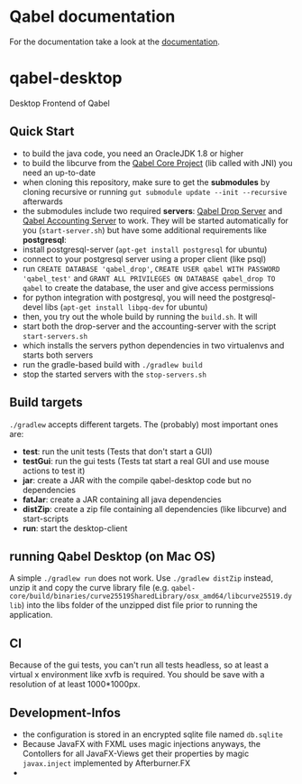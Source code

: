 # Qabel documentation
For the documentation take a look at the [documentation](http://qabel.github.io/docs/).

qabel-desktop
=============
Desktop Frontend of Qabel

## Quick Start

* to build the java code, you need an OracleJDK 1.8 or higher
* to build the libcurve from the [Qabel Core Project](https://github.com/Qabel/qabel-core) (lib called with JNI) you need an up-to-date 
* when cloning this repository, make sure to get the **submodules** by cloning recursive or running `gut submodule update --init --recursive` afterwards
* the submodules include two required **servers**: [Qabel Drop Server](https://github.com/Qabel/qabel-drop/blob/master/README.md) and [Qabel Accounting Server](https://github.com/Qabel/qabel-drop/blob/master/README.md) to work. They will be started automatically for you (`start-server.sh`) but have some additional requirements like **postgresql**:
 * install postgresql-server (`apt-get install postgresql` for ubuntu)
 * connect to your postgresql server using a proper client (like psql)
 * run `CREATE DATABASE 'qabel_drop'`, `CREATE USER qabel WITH PASSWORD 'qabel_test'` and `GRANT ALL PRIVILEGES ON DATABASE qabel_drop TO qabel` to create the database, the user and give access permissions
 * for python integration with postgresql, you will need the postgresql-devel libs (`apt-get install libpq-dev` for ubuntu)
* then, you try out the whole build by running the `build.sh`. It will
 * start both the drop-server and the accounting-server with the script `start-servers.sh`
  * which installs the servers python dependencies in two virtualenvs and starts both servers 
 * run the gradle-based build with `./gradlew build`
 * stop the started servers with the `stop-servers.sh`

## Build targets

`./gradlew` accepts different targets. The (probably) most important ones are:
* **test**: run the unit tests (Tests that don't start a GUI)
* **testGui**: run the gui tests (Tests tat start a real GUI and use mouse actions to test it)
* **jar**: create a JAR with the compile qabel-desktop code but no dependencies
* **fatJar**: create a JAR containing all java dependencies
* **distZip**: create a zip file containing all dependencies (like libcurve) and start-scripts
* **run**: start the desktop-client


## running Qabel Desktop (on Mac OS)

A simple `./gradlew run` does not work. Use `./gradlew distZip` instead, unzip it and copy the curve library file (e.g. `qabel-core/build/binaries/curve25519SharedLibrary/osx_amd64/libcurve25519.dylib`) into the libs folder of the unzipped dist file prior to running the application.

## CI

Because of the gui tests, you can't run all tests headless, so at least a virtual x environment like xvfb is required. You should be save with a resolution of at least 1000*1000px.

## Development-Infos

* the configuration is stored in an encrypted sqlite file named `db.sqlite`
* Because JavaFX with FXML uses magic injections anyways, the Contollers for all JavaFX-Views get their properties by magic `javax.inject` implemented by Afterburner.FX
*  
